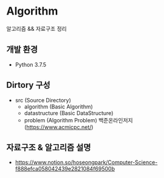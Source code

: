 # Algorithm
알고리즘 &amp;&amp; 자료구조 정리

## 개발 환경
* Python 3.7.5

## Dirtory 구성
- src (Source Directory)
  * algorithm (Basic Algorithm)
  * datastructure (Basic DataStructure)
  * problem (Algorithm Problem) 백준온라인저지 (https://www.acmicpc.net/)
  
## 자료구조 & 알고리즘 설명
- https://www.notion.so/hoseongpark/Computer-Science-f888efca058042439e2821084f69500b
